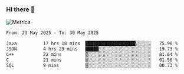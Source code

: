 ### Hi there 👋

![Metrics](https://github.com/radoapx/radoapx/blob/main/github-metrics.svg)

<!--START_SECTION:waka-->

```txt
From: 23 May 2025 - To: 30 May 2025

Java          17 hrs 18 mins  ███████████████████░░░░░░   75.98 %
JSON          4 hrs 29 mins   █████░░░░░░░░░░░░░░░░░░░░   19.73 %
C++           22 mins         ▒░░░░░░░░░░░░░░░░░░░░░░░░   01.64 %
C             21 mins         ▒░░░░░░░░░░░░░░░░░░░░░░░░   01.56 %
SQL           9 mins          ▒░░░░░░░░░░░░░░░░░░░░░░░░   00.73 %
```

<!--END_SECTION:waka-->

<!--
**radoapx/radoapx** is a ✨ _special_ ✨ repository because its `README.md` (this file) appears on your GitHub profile.

Here are some ideas to get you started:

- 🔭 I’m currently working on ...
- 🌱 I’m currently learning ...
- 👯 I’m looking to collaborate on ...
- 🤔 I’m looking for help with ...
- 💬 Ask me about ...
- 📫 How to reach me: ...
- 😄 Pronouns: ...
- ⚡ Fun fact: ...
-->

